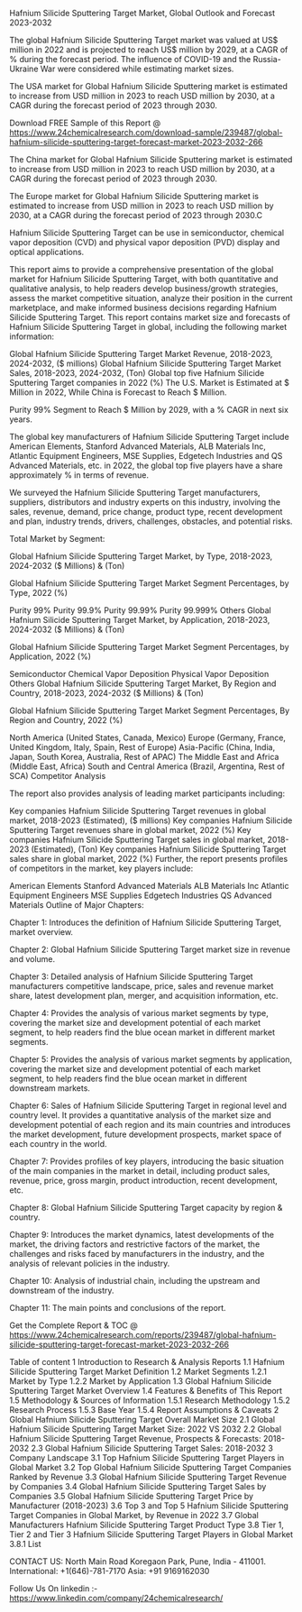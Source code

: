 Hafnium Silicide Sputtering Target Market, Global Outlook and Forecast 2023-2032

The global Hafnium Silicide Sputtering Target market was valued at US$ million in 2022 and is projected to reach US$ million by 2029, at a CAGR of % during the forecast period. The influence of COVID-19 and the Russia-Ukraine War were considered while estimating market sizes.

The USA market for Global Hafnium Silicide Sputtering market is estimated to increase from USD million in 2023 to reach USD million by 2030, at a CAGR during the forecast period of 2023 through 2030.

Download FREE Sample of this Report @ https://www.24chemicalresearch.com/download-sample/239487/global-hafnium-silicide-sputtering-target-forecast-market-2023-2032-266

The China market for Global Hafnium Silicide Sputtering market is estimated to increase from USD million in 2023 to reach USD million by 2030, at a CAGR during the forecast period of 2023 through 2030.

The Europe market for Global Hafnium Silicide Sputtering market is estimated to increase from USD million in 2023 to reach USD million by 2030, at a CAGR during the forecast period of 2023 through 2030.C

Hafnium Silicide Sputtering Target can be use in semiconductor, chemical vapor deposition (CVD) and physical vapor deposition (PVD) display and optical applications.

This report aims to provide a comprehensive presentation of the global market for Hafnium Silicide Sputtering Target, with both quantitative and qualitative analysis, to help readers develop business/growth strategies, assess the market competitive situation, analyze their position in the current marketplace, and make informed business decisions regarding Hafnium Silicide Sputtering Target. This report contains market size and forecasts of Hafnium Silicide Sputtering Target in global, including the following market information:

Global Hafnium Silicide Sputtering Target Market Revenue, 2018-2023, 2024-2032, ($ millions)
Global Hafnium Silicide Sputtering Target Market Sales, 2018-2023, 2024-2032, (Ton)
Global top five Hafnium Silicide Sputtering Target companies in 2022 (%)
The U.S. Market is Estimated at $ Million in 2022, While China is Forecast to Reach $ Million.

Purity 99% Segment to Reach $ Million by 2029, with a % CAGR in next six years.

The global key manufacturers of Hafnium Silicide Sputtering Target include American Elements, Stanford Advanced Materials, ALB Materials Inc, Atlantic Equipment Engineers, MSE Supplies, Edgetech Industries and QS Advanced Materials, etc. in 2022, the global top five players have a share approximately % in terms of revenue.

We surveyed the Hafnium Silicide Sputtering Target manufacturers, suppliers, distributors and industry experts on this industry, involving the sales, revenue, demand, price change, product type, recent development and plan, industry trends, drivers, challenges, obstacles, and potential risks.

Total Market by Segment:

Global Hafnium Silicide Sputtering Target Market, by Type, 2018-2023, 2024-2032 ($ Millions) & (Ton)

Global Hafnium Silicide Sputtering Target Market Segment Percentages, by Type, 2022 (%)

Purity 99%
Purity 99.9%
Purity 99.99%
Purity 99.999%
Others
Global Hafnium Silicide Sputtering Target Market, by Application, 2018-2023, 2024-2032 ($ Millions) & (Ton)

Global Hafnium Silicide Sputtering Target Market Segment Percentages, by Application, 2022 (%)

Semiconductor
Chemical Vapor Deposition
Physical Vapor Deposition
Others
Global Hafnium Silicide Sputtering Target Market, By Region and Country, 2018-2023, 2024-2032 ($ Millions) & (Ton)

Global Hafnium Silicide Sputtering Target Market Segment Percentages, By Region and Country, 2022 (%)

North America (United States, Canada, Mexico)
Europe (Germany, France, United Kingdom, Italy, Spain, Rest of Europe)
Asia-Pacific (China, India, Japan, South Korea, Australia, Rest of APAC)
The Middle East and Africa (Middle East, Africa)
South and Central America (Brazil, Argentina, Rest of SCA)
Competitor Analysis

The report also provides analysis of leading market participants including:

Key companies Hafnium Silicide Sputtering Target revenues in global market, 2018-2023 (Estimated), ($ millions)
Key companies Hafnium Silicide Sputtering Target revenues share in global market, 2022 (%)
Key companies Hafnium Silicide Sputtering Target sales in global market, 2018-2023 (Estimated), (Ton)
Key companies Hafnium Silicide Sputtering Target sales share in global market, 2022 (%)
Further, the report presents profiles of competitors in the market, key players include:

American Elements
Stanford Advanced Materials
ALB Materials Inc
Atlantic Equipment Engineers
MSE Supplies
Edgetech Industries
QS Advanced Materials
Outline of Major Chapters:

Chapter 1: Introduces the definition of Hafnium Silicide Sputtering Target, market overview.

Chapter 2: Global Hafnium Silicide Sputtering Target market size in revenue and volume.

Chapter 3: Detailed analysis of Hafnium Silicide Sputtering Target manufacturers competitive landscape, price, sales and revenue market share, latest development plan, merger, and acquisition information, etc.

Chapter 4: Provides the analysis of various market segments by type, covering the market size and development potential of each market segment, to help readers find the blue ocean market in different market segments.

Chapter 5: Provides the analysis of various market segments by application, covering the market size and development potential of each market segment, to help readers find the blue ocean market in different downstream markets.

Chapter 6: Sales of Hafnium Silicide Sputtering Target in regional level and country level. It provides a quantitative analysis of the market size and development potential of each region and its main countries and introduces the market development, future development prospects, market space of each country in the world.

Chapter 7: Provides profiles of key players, introducing the basic situation of the main companies in the market in detail, including product sales, revenue, price, gross margin, product introduction, recent development, etc.

Chapter 8: Global Hafnium Silicide Sputtering Target capacity by region & country.

Chapter 9: Introduces the market dynamics, latest developments of the market, the driving factors and restrictive factors of the market, the challenges and risks faced by manufacturers in the industry, and the analysis of relevant policies in the industry.

Chapter 10: Analysis of industrial chain, including the upstream and downstream of the industry.

Chapter 11: The main points and conclusions of the report.

Get the Complete Report & TOC @ https://www.24chemicalresearch.com/reports/239487/global-hafnium-silicide-sputtering-target-forecast-market-2023-2032-266

Table of content
1 Introduction to Research & Analysis Reports
1.1 Hafnium Silicide Sputtering Target Market Definition
1.2 Market Segments
1.2.1 Market by Type
1.2.2 Market by Application
1.3 Global Hafnium Silicide Sputtering Target Market Overview
1.4 Features & Benefits of This Report
1.5 Methodology & Sources of Information
1.5.1 Research Methodology
1.5.2 Research Process
1.5.3 Base Year
1.5.4 Report Assumptions & Caveats
2 Global Hafnium Silicide Sputtering Target Overall Market Size
2.1 Global Hafnium Silicide Sputtering Target Market Size: 2022 VS 2032
2.2 Global Hafnium Silicide Sputtering Target Revenue, Prospects & Forecasts: 2018-2032
2.3 Global Hafnium Silicide Sputtering Target Sales: 2018-2032
3 Company Landscape
3.1 Top Hafnium Silicide Sputtering Target Players in Global Market
3.2 Top Global Hafnium Silicide Sputtering Target Companies Ranked by Revenue
3.3 Global Hafnium Silicide Sputtering Target Revenue by Companies
3.4 Global Hafnium Silicide Sputtering Target Sales by Companies
3.5 Global Hafnium Silicide Sputtering Target Price by Manufacturer (2018-2023)
3.6 Top 3 and Top 5 Hafnium Silicide Sputtering Target Companies in Global Market, by Revenue in 2022
3.7 Global Manufacturers Hafnium Silicide Sputtering Target Product Type
3.8 Tier 1, Tier 2 and Tier 3 Hafnium Silicide Sputtering Target Players in Global Market
3.8.1 List

CONTACT US:
North Main Road Koregaon Park, Pune, India - 411001.
International: +1(646)-781-7170
Asia: +91 9169162030

Follow Us On linkedin :- https://www.linkedin.com/company/24chemicalresearch/
